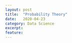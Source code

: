 ```yaml
---
layout: post
title:  "Probability Theory"
date:   2020-04-23
category: Data Science 
excerpt: 
feature:
---  
```

